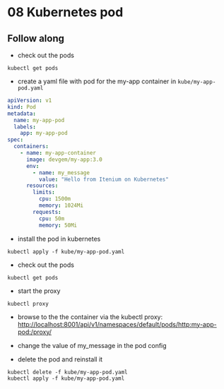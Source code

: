 # 08 Kubernetes pod

## Follow along

* check out the pods

```shell
kubectl get pods
```

* create a yaml file with pod for the my-app container in `kube/my-app-pod.yaml`

```yaml
apiVersion: v1
kind: Pod
metadata:
  name: my-app-pod
  labels:
    app: my-app-pod
spec:
  containers:
    - name: my-app-container
      image: devgem/my-app:3.0
      env:
        - name: my_message
          value: "Hello from Itenium on Kubernetes"
      resources:
        limits:
          cpu: 1500m
          memory: 1024Mi
        requests:
          cpu: 50m
          memory: 50Mi
```

* install the pod in kubernetes

```shell
kubectl apply -f kube/my-app-pod.yaml
```

* check out the pods

```shell
kubectl get pods
```

* start the proxy

```shell
kubectl proxy
```

* browse to the the container via the kubectl proxy: <http://localhost:8001/api/v1/namespaces/default/pods/http:my-app-pod:/proxy/>


* change the value of my_message in the pod config

* delete the pod and reinstall it

```shell
kubectl delete -f kube/my-app-pod.yaml
kubectl apply -f kube/my-app-pod.yaml
```
